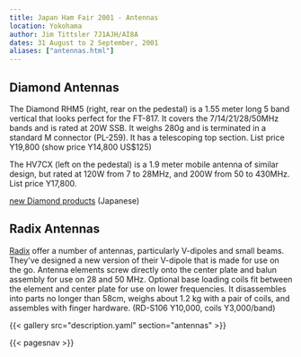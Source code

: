 ```yaml
---
title: Japan Ham Fair 2001 - Antennas
location: Yokohama
author: Jim Tittsler 7J1AJH/AI8A
dates: 31 August to 2 September, 2001
aliases: ["antennas.html"]
---
```


## Diamond Antennas

The Diamond RHM5 (right, rear on the pedestal) is a 1.55 meter long 5 band vertical that looks perfect for the FT-817. It covers the 7/14/21/28/50MHz bands and is rated at 20W SSB. It weighs 280g and is terminated in a standard M connector (PL-259). It has a telescoping top section. List price Y19,800 (show price Y14,800 US$125)

The HV7CX (left on the pedestal) is a 1.9 meter mobile antenna of similar design, but rated at 120W from 7 to 28MHz, and 200W from 50 to 430MHz. List price Y17,800.

[new Diamond products](http://www.diamond-ant.co.jp/amasin.htm) (Japanese)

## Radix Antennas

[Radix](http://www.radix-inc.com/) offer a number of antennas, particularly V-dipoles and small beams. They've designed a new version of their V-dipole that is made for use on the go. Antenna elements screw directly onto the center plate and balun assembly for use on 28 and 50 MHz. Optional base loading coils fit between the element and center plate for use on lower frequencies. It disassembles into parts no longer than 58cm, weighs about 1.2 kg with a pair of coils, and assembles with finger hardware. (RD-S106 Y10,000, coils Y3,000/band)

{{< gallery src="description.yaml" section="antennas" >}}

{{< pagesnav >}}
